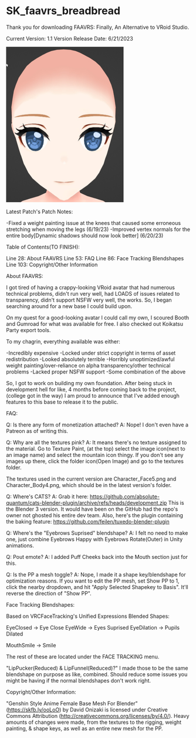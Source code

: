 # SK_faavrs_breadbread

Thank you for downloading FAAVRS:
Finally, An Alternative to VRoid Studio.

Current Version: 1.1
Version Release Date: 6/21/2023

<img src="7c3dca84-7f34-42b9-a8fc-ca765eed72d7_base_resized.jpg" alt="FAAVRS Face" width="319.5px" height="422.5px">

Latest Patch's Patch Notes:

-Fixed a weight painting issue at the knees that caused some erroneous stretching when moving the legs (6/19/23)
-Improved vertex normals for the entire body[Dynamic shadows should now look better]
(6/20/23)

Table of Contents(TO FINISH):

Line 28: About FAAVRS
Line 53: FAQ
Line 86: Face Tracking Blendshapes
Line 103: Copyright/Other Information

About FAAVRS:

I got tired of having a crappy-looking VRoid avatar that had numerous technical problems,
didn't run very well, had LOADS of issues related to transparency,
didn't support NSFW very well, the works.
So, I began searching around for a new base I could build upon.

On my quest for a good-looking avatar I could call my own,
I scoured Booth and Gumroad for what was available for free.
I also checked out Koikatsu Party export tools.

To my chagrin, everything available was either:

-Incredibly expensive
-Locked under strict copyright in terms of asset redistribution
-Looked absolutely terrible
-Horribly unoptimized/awful weight painting/over-reliance on alpha transparency/other technical problems
-Lacked proper NSFW support
-Some combination of the above

So, I got to work on building my own foundation.
After being stuck in development hell for like, 4 months before coming back to the project,
(college got in the way)
I am proud to announce that I've added enough features to this base to release it to the public.

FAQ:

Q: Is there any form of monetization attached?
A: Nope! I don't even have a Patreon as of writing this.

Q: Why are all the textures pink?
A: It means there's no texture assigned to the material.
Go to Texture Paint, (at the top) select the image icon(next to an image name) and select the mountain icon thingy.
If you don't see any images up there, click the folder icon(Open Image) and go to the textures folder.

The textures used in the current version are Character_Face5.png and Character_Body4.png, which should be in the latest version's folder.

Q: Where's CATS?
A: Grab it here: https://github.com/absolute-quantum/cats-blender-plugin/archive/refs/heads/development.zip
This is the Blender 3 version.
It would have been on the GitHub had the repo's owner not ghosted his entire dev team.
Also, here's the plugin containing the baking feature: https://github.com/feilen/tuxedo-blender-plugin

Q: Where's the "Eyebrows Suprised" blendshape?
A: I felt no need to make one, just combine Eyebrows Happy with Eyebrows Rotate(Outer) in Unity animations.

Q: Pout emote?
A: I added Puff Cheeks back into the Mouth section just for this.

Q: Is the PP a mesh toggle?
A: Nope, I made it a shape key/blendshape for optimization reasons.
If you want to edit the PP mesh, set Show PP to 1, click the nearby dropdown,
and hit "Apply Selected Shapekey to Basis". It'll reverse the direction of "Show PP".

Face Tracking Blendshapes:

Based on VRCFaceTracking's Unified Expressions Blended Shapes:

EyeClosed -> Eye Close
EyeWide -> Eyes Suprised
EyeDilation -> Pupils Dilated

MouthSmile -> Smile

The rest of these are located under the FACE TRACKING menu.

"LipPucker(Reduced) & LipFunnel(Reduced)?"
I made those to be the same blendshape on purpose as like, combined.
Should reduce some issues you might be having if the normal blendshapes don't work right.

Copyright/Other Information:

"Genshin Style Anime Female Base Mesh For Blender" (https://skfb.ly/ooLoO) by David Onizaki is licensed under Creative Commons Attribution (http://creativecommons.org/licenses/by/4.0/).
Heavy amounts of changes were made, from the textures to the rigging, weight painting, & shape keys,
as well as an entire new mesh for the PP.
